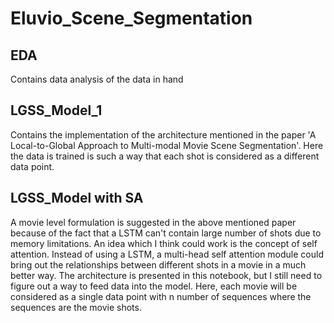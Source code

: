 # Eluvio_Scene_Segmentation

## EDA
Contains data analysis of the data in hand

## LGSS_Model_1
Contains the implementation of the architecture mentioned in the paper 'A Local-to-Global Approach to Multi-modal Movie Scene Segmentation'. Here the data is trained is such a way that each shot is considered as a different data point.

## LGSS_Model with SA
A movie level formulation is suggested in the above mentioned paper because of the fact that a LSTM can't contain large number of shots due to memory limitations. An idea which I think could work is the concept of self attention. Instead of using a LSTM, a multi-head self attention module could bring out the relationships between different shots in a movie in a much better way. 
The architecture is presented in this notebook, but I still need to figure out a way to feed data into the model.
Here, each movie will be considered as a single data point with n number of sequences where the sequences are the movie shots.
